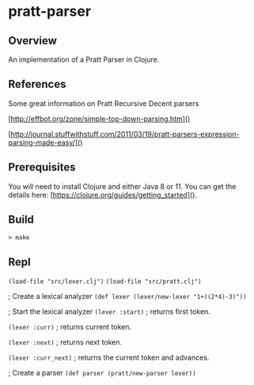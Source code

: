 # pratt-parser
## Overview

An implementation of a Pratt Parser in Clojure.

## References

Some great information on Pratt Recursive Decent parsers

[http://effbot.org/zone/simple-top-down-parsing.htm]()

[http://journal.stuffwithstuff.com/2011/03/19/pratt-parsers-expression-parsing-made-easy/]()

## Prerequisites

You will need to install Clojure and either Java 8 or 11.  You can get the details here: [https://clojure.org/guides/getting_started]().

## Build

`> make`

## Repl

`(load-file "src/lexer.clj")`
`(load-file "src/pratt.clj")`

;  Create a lexical analyzer
`(def lexer (lexer/new-lexer "1+((2*4)-3)"))`

; Start the lexical analyzer
`(lexer :start)` ; returns first token.

`(lexer :curr)` ; returns current token.

`(lexer :next)` ; returns next token.

`(lexer :curr_next)` ; returns the current token and advances.

; Create a parser
`(def parser (pratt/new-parser lexer))`



